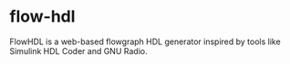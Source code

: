 # flow-hdl
FlowHDL is a web-based flowgraph HDL generator inspired by tools like Simulink HDL Coder and GNU Radio. 
